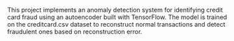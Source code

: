 This project implements an anomaly detection system for identifying credit card fraud using an autoencoder built with TensorFlow. The model is trained on the creditcard.csv dataset to reconstruct normal transactions and detect fraudulent ones based on reconstruction error.
